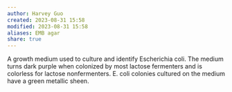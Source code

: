 ```yaml
---
author: Harvey Guo
created: 2023-08-31 15:58
modified: 2023-08-31 15:58
aliases: EMB agar
share: true
---
```


A growth medium used to culture and identify Escherichia coli. The medium turns dark purple when colonized by most lactose fermenters and is colorless for lactose nonfermenters. E. coli colonies cultured on the medium have a green metallic sheen.

